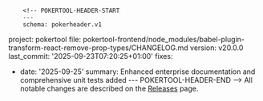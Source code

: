         <!-- POKERTOOL-HEADER-START
        ---
        schema: pokerheader.v1
project: pokertool
file: pokertool-frontend/node_modules/babel-plugin-transform-react-remove-prop-types/CHANGELOG.md
version: v20.0.0
last_commit: '2025-09-23T07:20:25+01:00'
fixes:
- date: '2025-09-25'
  summary: Enhanced enterprise documentation and comprehensive unit tests added
        ---
        POKERTOOL-HEADER-END -->
All notable changes are described on the [Releases](https://github.com/oliviertassinari/babel-plugin-transform-react-remove-prop-types/releases) page.
